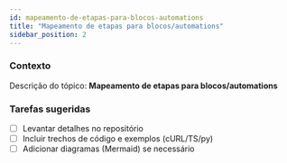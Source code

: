 ```yaml
---
id: mapeamento-de-etapas-para-blocos-automations
title: "Mapeamento de etapas para blocos/automations"
sidebar_position: 2
---
```


<!-- Conteúdo inicial (stub). Preencha com detalhes do projeto. -->

### Contexto
Descrição do tópico: **Mapeamento de etapas para blocos/automations**

### Tarefas sugeridas
- [ ] Levantar detalhes no repositório
- [ ] Incluir trechos de código e exemplos (cURL/TS/py)
- [ ] Adicionar diagramas (Mermaid) se necessário